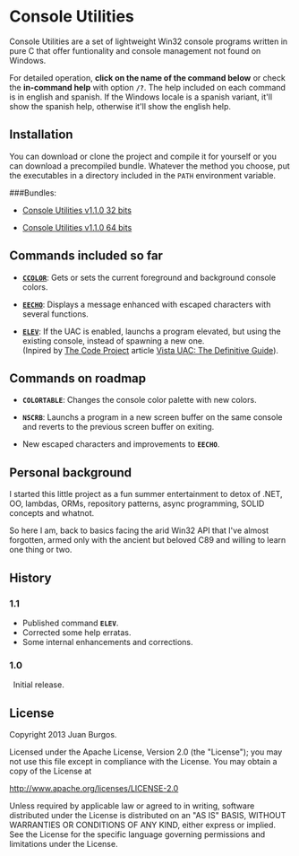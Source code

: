Console Utilities
=================

Console Utilities are a set of lightweight Win32 console programs written in pure C that offer funtionality and console management not found on Windows.

For detailed operation, **click on the name of the command below** or check the **in-command help** with option **`/?`**. The help included on each command is in english and spanish. If the Windows locale is a spanish variant, it'll show the spanish help, otherwise it'll show the english help.


Installation
------------
You can download or clone the project and compile it for yourself or you can download a precompiled bundle. Whatever the method you choose,
put the executables in a directory included in the `PATH` environment variable.

###Bundles:
* [Console Utilities v1.1.0 32 bits](https://rapidshare.com/files/250298392/Console-Utilities_x86_1.1.0.zip)

* [Console Utilities v1.1.0 64 bits](https://rapidshare.com/files/1716544473/Console-Utilities_x64_1.1.0.zip)


Commands included so far
------------------------

- [**`CCOLOR`**](https://github.com/J-A-B-R/Console-Utilities/blob/master/Color%20Attributes/EnglishHelp.txt): Gets or sets the current foreground and background console colors.

- [**`EECHO`**](https://github.com/J-A-B-R/Console-Utilities/blob/master/Enhanced%20Echo/EnglishHelp.txt): Displays a message enhanced with escaped characters with several functions.

- [**`ELEV`**](https://github.com/J-A-B-R/Console-Utilities/blob/master/Elevate/EnglishHelp.txt): If the UAC is enabled, launchs a program elevated, but using the existing console, instead of spawning a new one.  
(Inpired by [The Code Project](http://www.codeproject.com/) article [Vista UAC: The Definitive Guide](http://www.codeproject.com/Articles/19165/Vista-UAC-The-Definitive-Guide)).


Commands on roadmap
-------------------
- **`COLORTABLE`**: Changes the console color palette with new colors.

- **`NSCRB`**: Launchs a program in a new screen buffer on the same console and reverts to the previous screen buffer on exiting.

- New escaped characters and improvements to **`EECHO`**.


Personal background
-------------------
I started this little project as a fun summer entertainment to detox of .NET, OO, lambdas, ORMs, repository patterns, async programming, SOLID concepts and whatnot.

So here I am, back to basics facing the arid Win32 API that I've almost forgotten, armed only with the ancient but beloved C89 and willing to learn one thing or two.


History
-------
### 1.1
- Published command **`ELEV`**.
- Corrected some help erratas.
- Some internal enhancements and corrections.

### 1.0
&ensp;Initial release.



License
-------
Copyright 2013 Juan Burgos.

Licensed under the Apache License, Version 2.0 (the "License");
you may not use this file except in compliance with the License.
You may obtain a copy of the License at

http://www.apache.org/licenses/LICENSE-2.0

Unless required by applicable law or agreed to in writing, software
distributed under the License is distributed on an "AS IS" BASIS,
WITHOUT WARRANTIES OR CONDITIONS OF ANY KIND, either express or implied.
See the License for the specific language governing permissions and
limitations under the License.
